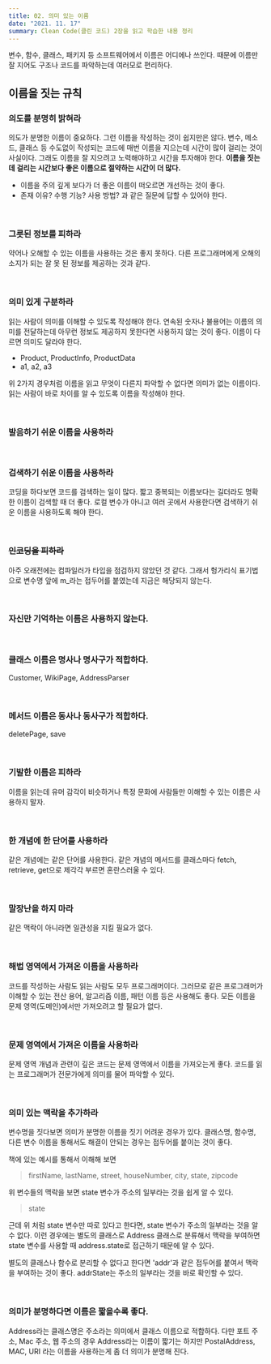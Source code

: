 ```yaml
---
title: 02. 의미 있는 이름
date: "2021. 11. 17"
summary: Clean Code(클린 코드) 2장을 읽고 학습한 내용 정리
---
```


변수, 함수, 클래스, 패키지 등 소프트웨어에서 이름은 어디에나 쓰인다. 때문에 이름만 잘 지어도 구조나 코드를 파악하는데 여러모로 편리하다.

## 이름을 짓는 규칙
### 의도를 분명히 밝혀라
의도가 분명한 이름이 중요하다. 그런 이름을 작성하는 것이 쉽지만은 않다. 변수, 메소드, 클래스 등 수도없이 작성되는 코드에 매번 이름을 지으는데 시간이 많이 걸리는 것이 사실이다. 그래도 이름을 잘 지으려고 노력해야하고 시간을 투자해야 한다. **이름을 짓는데 걸리는 시간보다 좋은 이름으로 절약하는 시간이 더 많다.**

- 이름을 주의 깊게 보다가 더 좋은 이름이 떠오르면 개선하는 것이 좋다.
- 존재 이유? 수행 기능? 사용 방법? 과 같은 질문에 답할 수 있어야 한다.

<br>

### 그릇된 정보를 피하라
약어나 오해할 수 있는 이름을 사용하는 것은 좋지 못하다. 다른 프로그래머에게 오해의 소지가 되는 잘 못 된 정보를 제공하는 것과 같다.    

<br>

### 의미 있게 구분하라
읽는 사람이 의미를 이해할 수 있도록 작성해야 한다. 연속된 숫자나 불용어는 이름의 의미를 전달하는데 아무런 정보도 제공하지 못한다면 사용하지 않는 것이 좋다. 이름이 다르면 의미도 달라야 한다.    

- Product, ProductInfo, ProductData
-  a1, a2, a3

위 2가지 경우처럼 이름을 읽고 무엇이 다른지 파악할 수 없다면 의미가 없는 이름이다. 읽는 사람이 바로 차이를 알 수 있도록 이름을 작성해야 한다.

<br>

### 발음하기 쉬운 이름을 사용하라

<br>

### 검색하기 쉬운 이름을 사용하라
코딩을 하다보면 코드를 검색하는 일이 많다. 짧고 중복되는 이름보다는 길더라도 명확한 이름이 검색할 때 더 좋다. 로컬 변수가 아니고 여러 곳에서 사용한다면 검색하기 쉬운 이름을 사용하도록 해야 한다.

<br>

### ~~인코딩을 피하라~~
아주 오래전에는 컴파일러가 타입을 점검하지 않았던 것 같다. 그래서 헝가리식 표기법으로 변수명 앞에 m_라는 접두어를 붙였는데 지금은 해당되지 않는다.

<br>

### 자신만 기억하는 이름은 사용하지 않는다.

<br>

### 클래스 이름은 명사나 명사구가 적합하다.
Customer, WikiPage, AddressParser

<br>

### 메서드 이름은 동사나 동사구가 적합하다.
deletePage, save

<br>

### 기발한 이름은 피하라
이름을 읽는데 유머 감각이 비슷하거나 특정 문화에 사람들만 이해할 수 있는 이름은 사용하지 말자.

<br>

### 한 개념에 한 단어를 사용하라
같은 개념에는 같은 단어를 사용한다. 같은 개념의 메서드를 클래스마다 fetch, retrieve, get으로 제각각 부르면 혼란스러울 수 있다.

<br>

### 말장난을 하지 마라
같은 맥락이 아니라면 일관성을 지킬 필요가 없다.   

<br>

### 해법 영역에서 가져온 이름을 사용하라
코드를 작성하는 사람도 읽는 사람도 모두 프로그래머이다. 그러므로 같은 프로그래머가 이해할 수 있는 전산 용어, 알고리즘 이름, 패턴 이름 등은 사용해도 좋다. 모든 이름을 문제 영역(도메인)에서만 가져오려고 할 필요가 없다.

<br>

### 문제 영역에서 가져온 이름을 사용하라
문제 영역 개념과 관련이 깊은 코드는 문제 영역에서 이름을 가져오는게 좋다. 코드를 읽는 프로그래머가 전문가에게 의미를 물어 파악할 수 있다.

<br>

### 의미 있는 맥락을 추가하라
변수명을 짓다보면 의미가 분명한 이름을 짓기 어려운 경우가 있다. 클래스명, 함수명, 다른 변수 이름을 통해서도 해결이 안되는 경우는 접두어를 붙이는 것이 좋다.

책에 있는 예시를 통해서 이해해 보면    
> firstName, lastName, street, houseNumber, city, state, zipcode

위 변수들의 맥락을 보면 state 변수가 주소의 일부라는 것을 쉽게 알 수 있다.    

> state

근데 위 처럼 state 변수만 따로 있다고 한다면, state 변수가 주소의 일부라는 것을 알 수 없다. 이런 경우에는 별도의 클래스로 Address 클래스로 분류해서 맥락을 부여하면 state 변수를 사용할 때 address.state로 접근하기 때문에 알 수 있다.   

별도의 클래스나 함수로 분리할 수 없다고 한다면 'addr'과 같은 접두어를 붙여서 맥락을 부여하는 것이 좋다. addrState는 주소의 일부라는 것을 바로 확인할 수 있다.


<br>

### 의미가 분명하다면 이름은 짧을수록 좋다.
Address라는 클래스명은 주소라는 의미에서 클래스 이름으로 적합하다. 다만 포트 주소, Mac 주소, 웹 주소의 경우 Address라는 이름이 짧기는 하지만 PostalAddress, MAC, URI 라는 이름을 사용하는게 좀 더 의미가 분명해 진다. 